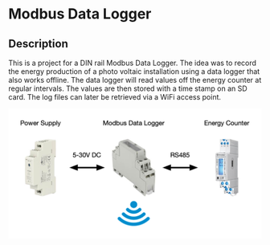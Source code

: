 # Modbus Data Logger

## Description

This is a project for a DIN rail Modbus Data Logger. The idea was to record the energy production of a photo voltaic installation using a data logger that also works offline. The data logger will read values off the energy counter at regular intervals. The values are then stored with a time stamp on an SD card. The log files can later be retrieved via a WiFi access point.

![overview](docs/images/overview.png)

